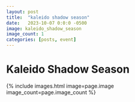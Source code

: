```yaml
---
layout: post
title:  "kaleido shadow season"
date:   2023-10-07 0:0:0 -0500
image: kaleido_shadow_season
image_count: 1
categories: [posts, event]
---
```


# Kaleido Shadow Season

{% include images.html image=page.image image_count=page.image_count %}

